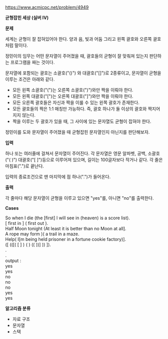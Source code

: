 https://www.acmicpc.net/problem/4949

**균형잡힌 세상 (실버 IV)**

**문제**

세계는 균형이 잘 잡혀있어야 한다. 양과 음, 빛과 어둠 그리고 왼쪽 괄호와 오른쪽 괄호처럼 말이다.

정민이의 임무는 어떤 문자열이 주어졌을 때, 괄호들의 균형이 잘 맞춰져 있는지 판단하는 프로그램을 짜는 것이다.

문자열에 포함되는 괄호는 소괄호("()") 와 대괄호("[]")로 2종류이고, 문자열이 균형을 이루는 조건은 아래와 같다.

- 모든 왼쪽 소괄호("(")는 오른쪽 소괄호(")")와만 짝을 이뤄야 한다.
- 모든 왼쪽 대괄호("\[")는 오른쪽 대괄호("]")와만 짝을 이뤄야 한다.
- 모든 오른쪽 괄호들은 자신과 짝을 이룰 수 있는 왼쪽 괄호가 존재한다.
- 모든 괄호들의 짝은 1:1 매칭만 가능하다. 즉, 괄호 하나가 둘 이상의 괄호와 짝지어지지 않는다.
- 짝을 이루는 두 괄호가 있을 때, 그 사이에 있는 문자열도 균형이 잡혀야 한다.

정민이를 도와 문자열이 주어졌을 때 균형잡힌 문자열인지 아닌지를 판단해보자.

**입력**

하나 또는 여러줄에 걸쳐서 문자열이 주어진다. 각 문자열은 영문 알파벳, 공백, 소괄호("( )") 대괄호("[ ]")등으로 이루어져 있으며, 길이는 100글자보다 작거나 같다. 각 줄은 마침표(".")로 끝난다.

입력의 종료조건으로 맨 마지막에 점 하나(".")가 들어온다.

**출력**

각 줄마다 해당 문자열이 균형을 이루고 있으면 "yes"를, 아니면 "no"를 출력한다.

**Cases**

So when I die (the [first] I will see in (heaven) is a score list).<br>
[ first in ] ( first out ).<br>
Half Moon tonight (At least it is better than no Moon at all].<br>
A rope may form )( a trail in a maze.<br>
Help( I\[m being held prisoner in a fortune cookie factory)].<br>
([ (([( [ ] ) ( ) (( ))] )) ]).<br>
.<br>
.<br>
output :<br>
yes<br>
yes<br>
no<br>
no<br>
no<br>
yes<br>
yes

**알고리즘 분류**

- 자료 구조
- 문자열
- 스택